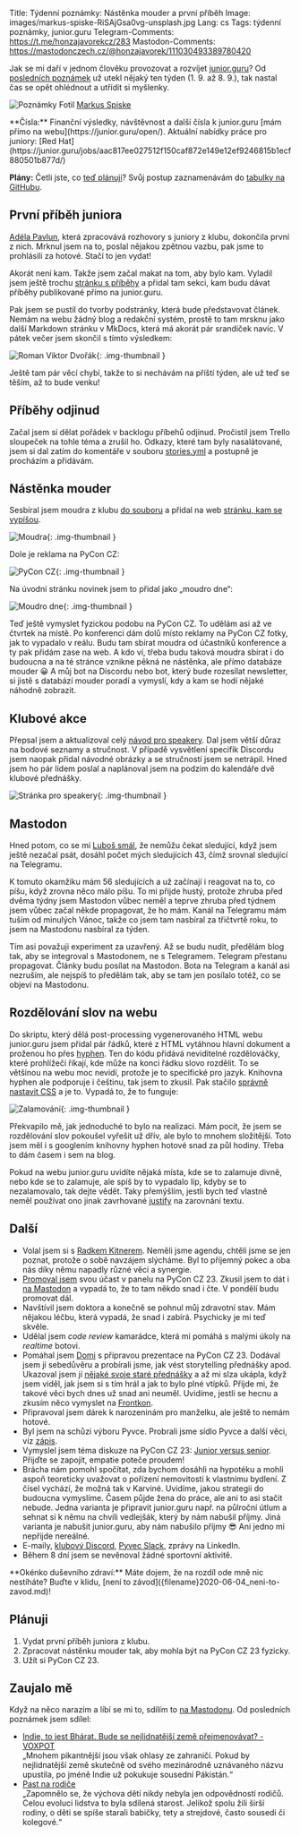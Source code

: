 Title: Týdenní poznámky: Nástěnka mouder a první příběh
Image: images/markus-spiske-RiSAjGsa0vg-unsplash.jpg
Lang: cs
Tags: týdenní poznámky, junior.guru
Telegram-Comments: https://t.me/honzajavorekcz/283
Mastodon-Comments: https://mastodonczech.cz/@honzajavorek/111030493389780420

Jak se mi daří v jednom člověku provozovat a rozvíjet [junior.guru](https://junior.guru/)?
Od [posledních poznámek]({filename}2023-09-01_tydenni-poznamky-python-sprint-mastodon-a-restart-newsletteru.md) už utekl nějaký ten týden (1. 9. až 8. 9.), tak nastal čas se opět ohlédnout a utřídit si myšlenky.

![Poznámky]({static}/images/markus-spiske-RiSAjGsa0vg-unsplash.jpg)
Fotil [Markus Spiske](https://unsplash.com/@markusspiske)

<div class="alert alert-warning" role="alert" markdown="1">
**Čísla:** Finanční výsledky, návštěvnost a další čísla k junior.guru [mám přímo na webu](https://junior.guru/open/).
Aktuální nabídky práce pro juniory: [Red Hat](https://junior.guru/jobs/aac817ee027512f150caf872e149e12ef9246815b1ecf880501b877d/)

**Plány:** Četli jste, co [teď plánuji]({filename}2023-08-07_letni-pit-stop.md)?
Svůj postup zaznamenávám do [tabulky na GitHubu](https://github.com/orgs/juniorguru/projects/3/).
</div>

## První příběh juniora

[Adéla Pavlun](https://www.linkedin.com/in/adelapavlun/), která zpracovává rozhovory s juniory z klubu, dokončila první z nich.
Mrknul jsem na to, poslal nějakou zpětnou vazbu, pak jsme to prohlásili za hotové.
Stačí to jen vydat!

Akorát není kam.
Takže jsem začal makat na tom, aby bylo kam.
Vyladil jsem ještě trochu [stránku s příběhy](https://junior.guru/stories/) a přidal tam sekci, kam budu dávat příběhy publikované přímo na junior.guru.

Pak jsem se pustil do tvorby podstránky, která bude představovat článek.
Nemám na webu žádný blog a redakční systém, prostě to tam mrsknu jako další Markdown stránku v MkDocs, která má akorát pár srandiček navíc.
V pátek večer jsem skončil s tímto výsledkem:

![Roman Viktor Dvořák]({static}/images/screenshot-2023-09-08-at-16-54-10-rozhovor-s-romanem-v-dvorakem.png){: .img-thumbnail }

Ještě tam pár věcí chybí, takže to si nechávám na příští týden, ale už teď se těším, až to bude venku!

## Příběhy odjinud

Začal jsem si dělat pořádek v backlogu příbehů odjinud.
Pročistil jsem Trello sloupeček na tohle téma a zrušil ho.
Odkazy, které tam byly nasalátované, jsem si dal zatím do komentáře v souboru [stories.yml](https://github.com/honzajavorek/junior.guru/blob/main/juniorguru/data/stories.yml) a postupně je procházím a přidávám.

## Nástěnka mouder

Sesbíral jsem moudra z klubu [do souboru](https://github.com/honzajavorek/junior.guru/blob/main/juniorguru/data/wisdom.yml) a přidal na web [stránku, kam se vypíšou](https://junior.guru/wisdom/).

![Moudra]({static}/images/screenshot-2023-09-07-at-19-36-16-dobre-minene-rady-pro-zacatecniky-v-programovani.png){: .img-thumbnail }

Dole je reklama na PyCon CZ:

![PyCon CZ]({static}/images/screenshot-2023-09-07-at-19-36-26-dobre-minene-rady-pro-zacatecniky-v-programovani.png){: .img-thumbnail }

Na úvodní stránku novinek jsem to přidal jako „moudro dne“:

![Moudro dne]({static}/images/screenshot-2023-09-07-at-19-36-00-novinky-pro-zacatecniky-v-programovani.png){: .img-thumbnail }

Teď ještě vymyslet fyzickou podobu na PyCon CZ. To udělám asi až ve čtvrtek na místě.
Po konferenci dám dolů místo reklamy na PyCon CZ fotky, jak to vypadalo v reálu.
Budu tam sbírat moudra od účastníků konference a ty pak přidám zase na web.
A kdo ví, třeba budu taková moudra sbírat i do budoucna a na té stránce vznikne pěkná ne nástěnka, ale přímo databáze mouder 😀 A můj bot na Discordu nebo bot, který bude rozesílat newsletter, si jistě s databází mouder poradí a vymyslí, kdy a kam se hodí nějaké náhodně zobrazit.

## Klubové akce

Přepsal jsem a aktualizoval celý [návod pro speakery](https://junior.guru/speaker/).
Dal jsem větší důraz na bodové seznamy a stručnost.
V případě vysvětlení specifik Discordu jsem naopak přidal návodné obrázky a se stručností jsem se netrápil.
Hned jsem ho pár lidem poslal a naplánoval jsem na podzim do kalendáře dvě klubové přednášky.

![Stránka pro speakery]({static}/images/screenshot-2023-09-08-at-17-44-13-pro-prednasejici.png){: .img-thumbnail }

## Mastodon

Hned potom, co se mi [Luboš smál](https://mastodonczech.cz/@banterCZ@witter.cz/111006640279078722), že nemůžu čekat sledující, když jsem ještě nezačal psát, dosáhl počet mých sledujících 43, čímž srovnal sledující na Telegramu.

K tomuto okamžiku mám 56 sledujících a už začínají i reagovat na to, co píšu, když zrovna něco málo píšu.
To mi přijde hustý, protože zhruba před dvěma týdny jsem Mastodon vůbec neměl a teprve zhruba před týdnem jsem vůbec začal někde propagovat, že ho mám.
Kanál na Telegramu mám tuším od minulých Vánoc, takže co jsem tam nasbíral za třičtvrtě roku, to jsem na Mastodonu nasbíral za týden.

Tím asi považuji experiment za uzavřený.
Až se budu nudit, předělám blog tak, aby se integroval s Mastodonem, ne s Telegramem.
Telegram přestanu propagovat.
Články budu posílat na Mastodon.
Bota na Telegram a kanál asi nezruším, ale nejspíš to předělám tak, aby se tam jen posílalo totéž, co se objeví na Mastodonu.

## Rozdělování slov na webu

Do skriptu, který dělá post-processing vygenerovaného HTML webu junior.guru jsem přidal pár řádků, které z HTML vytáhnou hlavní dokument a proženou ho přes [hyphen](https://github.com/ytiurin/hyphen).
Ten do kódu přidává neviditelné rozdělováčky, které prohlížeči říkají, kde může na konci řádku slovo rozdělit.
To se většinou na webu moc nevidí, protože je to specifické pro jazyk.
Knihovna hyphen ale podporuje i češtinu, tak jsem to zkusil.
Pak stačilo [správně nastavit CSS](https://developer.mozilla.org/en-US/docs/Web/CSS/hyphens) a je to.
Vypadá to, že to funguje:

![Zalamování]({static}/images/screenshot-2023-09-08-at-18-02-23-jak-se-naucit-programovat-uvod-do-programovani-v-podobe-rozcestniku-na-nejlepsi-materialy.png){: .img-thumbnail }

Překvapilo mě, jak jednoduché to bylo na realizaci. Mám pocit, že jsem se rozdělování slov pokoušel vyřešit už dřív, ale bylo to mnohem složitější. Toto jsem měl i s googlením knihovny hyphen hotové snad za půl hodiny. Třeba to dám časem i sem na blog.

Pokud na webu junior.guru uvidíte nějaká místa, kde se to zalamuje divně, nebo kde se to zalamuje, ale spíš by to vypadalo líp, kdyby se to nezalamovalo, tak dejte vědět. Taky přemýšlím, jestli bych teď vlastně neměl používat ono jinak zavrhované [justify](https://developer.mozilla.org/en-US/docs/Web/CSS/text-align) na zarovnání textu.

## Další

-   Volal jsem si s [Radkem Kitnerem](https://kitner.cz/). Neměli jsme agendu, chtěli jsme se jen poznat, protože o sobě navzájem slýcháme. Byl to příjemný pokec a oba nás díky němu napadly různé věci a synergie.
-   [Promoval jsem](https://www.linkedin.com/posts/honzajavorek_python-activity-7105552838948216832-F7B0/) svou účast v panelu na PyCon CZ 23.
    Zkusil jsem to dát i [na Mastodon](https://mastodonczech.cz/@honzajavorek/111024278856846615) a vypadá to, že to tam někdo snad i čte.
    V pondělí budu promovat dál.
-   Navštívil jsem doktora a konečně se pohnul můj zdravotní stav.
    Mám nějakou léčbu, která vypadá, že snad i zabírá.
    Psychicky je mi teď skvěle.
-   Udělal jsem _code review_ kamarádce, která mi pomáhá s malými úkoly na _realtime_ botovi.
-   Pomáhal jsem [Domi](https://cz.pycon.org/2023/program/talks/92/) s přípravou prezentace na PyCon CZ 23.
    Dodával jsem jí sebedůvěru a probírali jsme, jak vést storytelling přednášky apod.
    Ukazoval jsem jí [nějaké svoje staré přednášky](https://speakerdeck.com/honzajavorek) a až mi slza ukápla, když jsem viděl, jak jsem si s tím hrál a jak to bylo plné vtípků.
    Přijde mi, že takové věci bych dnes už snad ani neuměl.
    Uvidíme, jestli se hecnu a zkusím něco vymyslet na [Frontkon](https://frontendisti.cz/konference).
-   Připravoval jsem dárek k narozeninám pro manželku, ale ještě to nemám hotové.
-   Byl jsem na schůzi výboru Pyvce.
    Probrali jsme sídlo Pyvce a další věci, viz [zápis](https://docs.pyvec.org/operations/meeting-notes.html).
-   Vymyslel jsem téma diskuze na PyCon CZ 23: [Junior versus senior](https://cz.pycon.org/2023/program/panels/122/).
    Přijďte se zapojit, empatie poteče proudem!
-   Brácha nám pomohl spočítat, zda bychom dosáhli na hypotéku a mohli aspoň teoreticky uvažovat o pořízení nemovitosti k vlastnímu bydlení.
    Z čísel vychází, že možná tak v Karviné.
    Uvidíme, jakou strategii do budoucna vymyslíme.
    Časem půjde žena do práce, ale ani to asi stačit nebude.
    Jedna varianta je připravit junior.guru např. na půlroční útlum a sehnat si k němu na chvíli vedlejšák, který by nám nabušil příjmy.
    Jiná varianta je nabušit junior.guru, aby nám nabušilo příjmy 😎
    Ani jedno mi nepřijde nereálné.
-   E-maily, [klubový Discord](https://junior.guru/club/), [Pyvec Slack](https://docs.pyvec.org/operations/support.html#sit-kontaktu), zprávy na LinkedIn.
-   Během 8 dní jsem se nevěnoval žádné sportovní aktivitě.

<div class="alert alert-warning" role="alert" markdown="1">
**Okénko duševního zdraví:**
Máte dojem, že na rozdíl ode mně nic nestíháte?
Buďte v klidu, [není to závod]({filename}2020-06-04_neni-to-zavod.md)!
</div>

## Plánuji

1.  Vydat první příběh juniora z klubu.
2.  Zpracovat nástěnku mouder tak, aby mohla být na PyCon CZ 23 fyzicky.
3.  Užít si PyCon CZ 23.

## Zaujalo mě

Když na něco narazím a líbí se mi to, sdílím to [na Mastodonu](https://mastodonczech.cz/@honzajavorek).
Od posledních poznámek jsem sdílel:

- [Indie, to jest Bhárat. Bude se nejlidnatější země přejmenovávat? - VOXPOT](https://www.voxpot.cz/indie-to-jest-bharat-bude-se-nejlidnatejsi-zeme-prejmenovavat/)<br>„Mnohem pikantnější jsou však ohlasy ze zahraničí. Pokud by nejlidnatější země skutečně od svého mezinárodně uznávaného názvu upustila, po jméně Indie už pokukuje sousední Pákistán.“
- [Past na rodiče](https://houdekpetr.blogspot.com/2023/08/past-na-rodice.html)<br>„Zapomnělo se, že výchova dětí nikdy nebyla jen odpovědností rodičů. Celou evoluci lidstva to byla sdílená starost. Jelikož spolu žili širší rodiny, o děti se spíše starali babičky, tety a strejdové, často sousedi či kolegové.“
